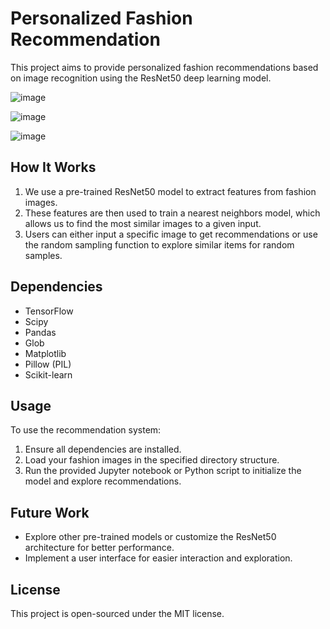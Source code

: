 # Personalized Fashion Recommendation

This project aims to provide personalized fashion recommendations based on image recognition using the ResNet50 deep learning model.

 ![image](https://github.com/muhammad-luay/Personalised-Fashion-Recommendation/assets/62732628/664e666c-50a7-47a3-8450-af4e2746a6f4)

 ![image](https://github.com/muhammad-luay/Personalised-Fashion-Recommendation/assets/62732628/e34c1de8-d9be-462c-b2c0-224200cb7df8)

 ![image](https://github.com/muhammad-luay/Personalised-Fashion-Recommendation/assets/62732628/be092821-3fdf-41dc-8e9d-5d13c88edf95)



## How It Works

1. We use a pre-trained ResNet50 model to extract features from fashion images.
2. These features are then used to train a nearest neighbors model, which allows us to find the most similar images to a given input.
3. Users can either input a specific image to get recommendations or use the random sampling function to explore similar items for random samples.

## Dependencies

- TensorFlow
- Scipy
- Pandas
- Glob
- Matplotlib
- Pillow (PIL)
- Scikit-learn

## Usage

To use the recommendation system:

1. Ensure all dependencies are installed.
2. Load your fashion images in the specified directory structure.
3. Run the provided Jupyter notebook or Python script to initialize the model and explore recommendations.

## Future Work

- Explore other pre-trained models or customize the ResNet50 architecture for better performance.
- Implement a user interface for easier interaction and exploration.

## License

This project is open-sourced under the MIT license.

